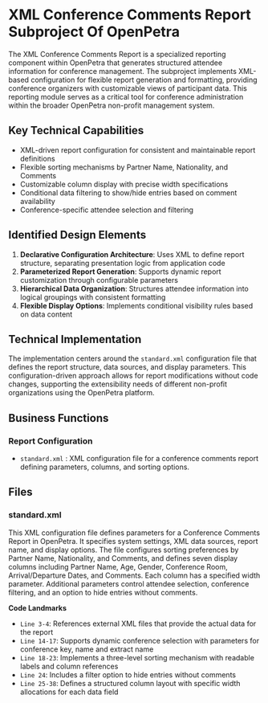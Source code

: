 # XML Conference Comments Report Subproject Of OpenPetra

The XML Conference Comments Report is a specialized reporting component within OpenPetra that generates structured attendee information for conference management. The subproject implements XML-based configuration for flexible report generation and formatting, providing conference organizers with customizable views of participant data. This reporting module serves as a critical tool for conference administration within the broader OpenPetra non-profit management system.

## Key Technical Capabilities

- XML-driven report configuration for consistent and maintainable report definitions
- Flexible sorting mechanisms by Partner Name, Nationality, and Comments
- Customizable column display with precise width specifications
- Conditional data filtering to show/hide entries based on comment availability
- Conference-specific attendee selection and filtering

## Identified Design Elements

1. **Declarative Configuration Architecture**: Uses XML to define report structure, separating presentation logic from application code
2. **Parameterized Report Generation**: Supports dynamic report customization through configurable parameters
3. **Hierarchical Data Organization**: Structures attendee information into logical groupings with consistent formatting
4. **Flexible Display Options**: Implements conditional visibility rules based on data content

## Technical Implementation

The implementation centers around the `standard.xml` configuration file that defines the report structure, data sources, and display parameters. This configuration-driven approach allows for report modifications without code changes, supporting the extensibility needs of different non-profit organizations using the OpenPetra platform.

## Business Functions

### Report Configuration
- `standard.xml` : XML configuration file for a conference comments report defining parameters, columns, and sorting options.

## Files
### standard.xml

This XML configuration file defines parameters for a Conference Comments Report in OpenPetra. It specifies system settings, XML data sources, report name, and display options. The file configures sorting preferences by Partner Name, Nationality, and Comments, and defines seven display columns including Partner Name, Age, Gender, Conference Room, Arrival/Departure Dates, and Comments. Each column has a specified width parameter. Additional parameters control attendee selection, conference filtering, and an option to hide entries without comments.

 **Code Landmarks**
- `Line 3-4`: References external XML files that provide the actual data for the report
- `Line 14-17`: Supports dynamic conference selection with parameters for conference key, name and extract name
- `Line 18-23`: Implements a three-level sorting mechanism with readable labels and column references
- `Line 24`: Includes a filter option to hide entries without comments
- `Line 25-38`: Defines a structured column layout with specific width allocations for each data field

[Generated by the Sage AI expert workbench: 2025-03-30 02:22:57  https://sage-tech.ai/workbench]: #